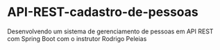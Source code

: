 # API-REST-cadastro-de-pessoas
Desenvolvendo um sistema de gerenciamento de pessoas em API REST com Spring Boot com o instrutor Rodrigo Peleias
